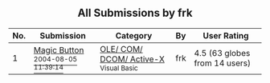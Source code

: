 ﻿<div align="center">

## All Submissions by frk

</div>

No.  | Submission | Category | By   | User Rating
---- | ---------- | -------- | ---- | -----------
1 | [Magic Button<br /><sup>2004-08-05 11:39:14</sup>](https://github.com/Planet-Source-Code/frk-magic-button__1-55947) | [OLE/ COM/ DCOM/ Active\-X<br /><sup>Visual Basic</sup>](../ByCategory/ole-com-dcom-active-x__1-29.md) | frk | 4.5 (63 globes from 14 users)
